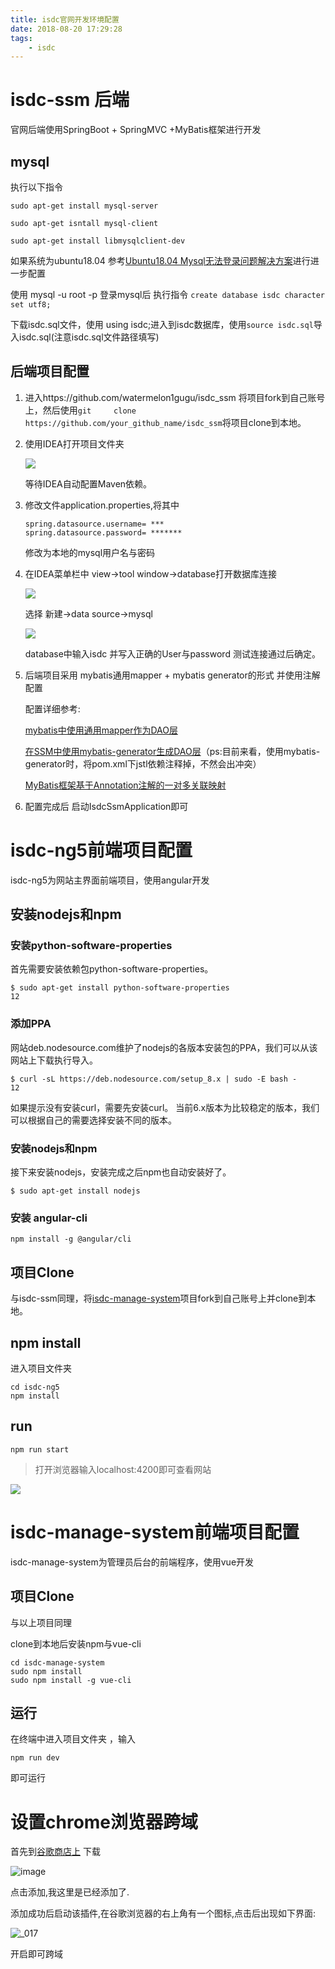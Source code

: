 ```yaml
---
title: isdc官网开发环境配置
date: 2018-08-20 17:29:28
tags:	
	- isdc
---
```


# isdc-ssm 后端

官网后端使用SpringBoot + SpringMVC +MyBatis框架进行开发

<!--*more*-->

## mysql

执行以下指令

```
sudo apt-get install mysql-server

sudo apt-get isntall mysql-client
 
sudo apt-get install libmysqlclient-dev
```

如果系统为ubuntu18.04 参考[Ubuntu18.04 Mysql无法登录问题解决方案](https://www.arch1tect.cn/2018/08/13/mysql-access-denied/)进行进一步配置

使用 mysql -u root -p 登录mysql后 执行指令 `create database isdc character set utf8;`

下载isdc.sql文件，使用 using isdc;进入到isdc数据库，使用`source isdc.sql`导入isdc.sql(注意isdc.sql文件路径填写) 

## 后端项目配置

1. 进入https://github.com/watermelon1gugu/isdc_ssm 将项目fork到自己账号上，然后使用`git 	clone https://github.com/your_github_name/isdc_ssm`将项目clone到本地。

2. 使用IDEA打开项目文件夹

   ![](https://user-images.githubusercontent.com/25349066/44333520-94ec3c80-a4a1-11e8-8fe0-31f4cd5bf678.png)

   等待IDEA自动配置Maven依赖。

3. 修改文件application.properties,将其中

   ```properties
   spring.datasource.username= ***
   spring.datasource.password= *******
   ```

   修改为本地的mysql用户名与密码

4. 在IDEA菜单栏中 view->tool window->database打开数据库连接

   ![](https://user-images.githubusercontent.com/25349066/44333817-7aff2980-a4a2-11e8-8ec1-45d123d9ca62.png)

   选择 新建->data source->mysql

   ![](https://user-images.githubusercontent.com/25349066/44333938-cfa2a480-a4a2-11e8-9f26-d32da491c1bd.png)

   database中输入isdc 并写入正确的User与password 测试连接通过后确定。

5. 后端项目采用 mybatis通用mapper + mybatis generator的形式 并使用注解配置

   配置详细参考:

   [mybatis中使用通用mapper作为DAO层](https://www.arch1tect.cn/2018/08/18/mapper/)

   [在SSM中使用mybatis-generator生成DAO层](https://www.arch1tect.cn/2018/08/16/mybatis-generator/)（ps:目前来看，使用mybatis-generator时，将pom.xml下jstl依赖注释掉，不然会出冲突）

   [MyBatis框架基于Annotation注解的一对多关联映射](https://www.arch1tect.cn/2018/08/19/mybatis-advanced-mapping/)

6. 配置完成后 启动IsdcSsmApplication即可

# isdc-ng5前端项目配置

isdc-ng5为网站主界面前端项目，使用angular开发

## 安装nodejs和npm

### 安装python-software-properties

首先需要安装依赖包python-software-properties。

```
$ sudo apt-get install python-software-properties
12
```

### 添加PPA

网站deb.nodesource.com维护了nodejs的各版本安装包的PPA，我们可以从该网站上下载执行导入。

```
$ curl -sL https://deb.nodesource.com/setup_8.x | sudo -E bash -
12
```

如果提示没有安装curl，需要先安装curl。 
当前6.x版本为比较稳定的版本，我们可以根据自己的需要选择安装不同的版本。

### 安装nodejs和npm

接下来安装nodejs，安装完成之后npm也自动安装好了。

```
$ sudo apt-get install nodejs
```

### 安装 angular-cli

```
npm install -g @angular/cli
```

## 项目Clone

与isdc-ssm同理，将[isdc-manage-system](https://github.com/amaoamao/isdc-manage-system)项目fork到自己账号上并clone到本地。

## npm install

进入项目文件夹

```
cd isdc-ng5
npm install
```

## run

```
npm run start
```

> 打开浏览器输入localhost:4200即可查看网站

![](https://user-images.githubusercontent.com/25349066/44334810-2315f200-a4a5-11e8-8e00-8f9f0f04a0ef.png)

# isdc-manage-system前端项目配置

isdc-manage-system为管理员后台的前端程序，使用vue开发

## 项目Clone

与以上项目同理

clone到本地后安装npm与vue-cli

```
cd isdc-manage-system
sudo npm install
sudo npm install -g vue-cli
```

## 运行

在终端中进入项目文件夹 ，输入

```
npm run dev
```

即可运行

# 设置chrome浏览器跨域

首先到[谷歌商店上](https://chrome.google.com/webstore/search/Allow-Control-Allow-Origin?hl=zh-CNhttps://chrome.google.com/webstore/search/Allow-Control-Allow-Origin?hl=zh-CN) 下载

![image](https://user-images.githubusercontent.com/25349066/44382549-e9e28e00-a547-11e8-9822-936d4cfaeceb.png)

点击添加,我这里是已经添加了.

添加成功后启动该插件,在谷歌浏览器的右上角有一个图标,点击后出现如下界面:

![_017](https://user-images.githubusercontent.com/25349066/44382485-a25c0200-a547-11e8-9e31-130c0d31ef47.png)

开启即可跨域